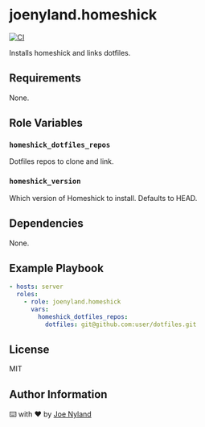 joenyland.homeshick
=========================

[![CI](https://github.com/JoeNyland/ansible-homeshick-role/actions/workflows/ci.yml/badge.svg)](https://github.com/JoeNyland/ansible-homeshick-role/actions/workflows/ci.yml)

Installs homeshick and links dotfiles.

Requirements
------------

None.

Role Variables
--------------

### `homeshick_dotfiles_repos`

Dotfiles repos to clone and link.

### `homeshick_version`

Which version of Homeshick to install. Defaults to HEAD.

Dependencies
------------

None.

Example Playbook
----------------

```yaml
- hosts: server
  roles:
    - role: joenyland.homeshick
      vars:
        homeshick_dotfiles_repos:
          dotfiles: git@github.com:user/dotfiles.git
```

License
-------

MIT

Author Information
------------------

⌨️ with ❤️ by [Joe Nyland](https://joe.nyland.io)
